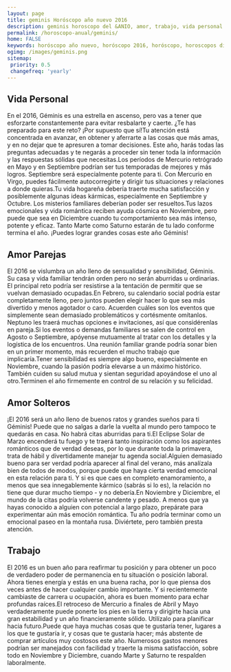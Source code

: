 ```yaml
---
layout: page
title: geminis Horóscopo año nuevo 2016 
description: geminis horoscopo del &ANIO, amor, trabajo, vida personal. Todas las predicciones para geminis gratis. Disfruta este año nuevo.
permalink: /horoscopo-anual/geminis/
home: FALSE
keywords: horóscopo año nuevo, horóscopo 2016, horóscopo, horoscopos diarios gratis del dia de hoy, horóscopo diario gratis,horóscopo ano nuevo 2016, horóscopo esperanza gracia, horoscopo geminis 2016, horoscop, horóscopos gratis, horoscopo geminis, horoscopo geminis 2016 gratis, Tarot, Astrologia, Zodíaco, geminis, horoscopo gratis,tarot en femenino,videncia gratuita,horoscopos gratuitos,horóscopos, astrologia,videncia gratis
ogimg: /images/geminis.png
sitemap:
 priority: 0.5
 changefreq: 'yearly'
---
```




## Vida Personal

En el 2016, Géminis es una estrella en ascenso, pero vas a tener que esforzarte constantemente para evitar resbalarte y caerte. ¿Te has preparado para este reto? ¡Por supuesto que sí!Tu atención está concentrada en avanzar, en obtener y aferrarte a las cosas que más amas, y en no dejar que te apresuren a tomar decisiones. Este año, harás todas las preguntas adecuadas y te negarás a proceder sin tener toda la información y las respuestas sólidas que necesitas.Los períodos de Mercurio retrógrado en Mayo y en Septiembre podrían ser tus temporadas de mejores y más logros. Septiembre será especialmente potente para ti. Con Mercurio en Virgo, puedes fácilmente autocorregirte y dirigir tus situaciones y relaciones a donde quieras.Tu vida hogareña debería traerte mucha satisfacción y posiblemente algunas ideas kármicas, especialmente en Septiembre y Octubre. Los misterios familiares deberían poder ser resueltos.Tus lazos emocionales y vida romántica reciben ayuda cósmica en Noviembre, pero puede que sea en Diciembre cuando tu comportamiento sea más intenso, potente y eficaz. Tanto Marte como Saturno estarán de tu lado conforme termina el año. ¡Puedes lograr grandes cosas este año Géminis!

## Amor Parejas

El 2016 se vislumbra un año lleno de sensualidad y sensibilidad, Géminis. Su casa y vida familiar tendrán orden pero no serán aburridas u ordinarias. El principal reto podría ser resistirse a la tentación de permitir que se vuelvan demasiado ocupadas.En Febrero, su calendario social podría estar completamente lleno, pero juntos pueden elegir hacer lo que sea más divertido y menos agotador o caro. Acuerden cuáles son los eventos que simplemente sean demasiado problemáticos y cortésmente omítanlos. Neptuno les traerá muchas opciones e invitaciones, así que considérenlas en pareja.Si los eventos o demandas familiares se salen de control en Agosto o Septiembre, apóyense mutuamente al tratar con los detalles y la logística de los encuentros. Una reunión familiar grande podría sonar bien en un primer momento, más recuerden el mucho trabajo que implicaría.Tener sensibilidad es siempre algo bueno, especialmente en Noviembre, cuando la pasión podría elevarse a un máximo histórico. También cuiden su salud mutua y sientan seguridad apoyándose el uno al otro.Terminen el año firmemente en control de su relación y su felicidad.

## Amor Solteros

¡El 2016 será un año lleno de buenos ratos y grandes sueños para ti Géminis! Puede que no salgas a darle la vuelta al mundo pero tampoco te quedarás en casa. No habrá citas aburridas para ti.El Eclipse Solar de Marzo encenderá tu fuego y te traerá tanto inspiración como los aspirantes románticos que de verdad deseas, por lo que durante toda la primavera, trata de hábil y divertidamente manejar tu agenda social.Alguien demasiado bueno para ser verdad podría aparecer al final del verano, más analízala bien de todos de modos, porque puede que haya cierta verdad emocional en esta relación para ti. Y si es que caes en completo enamoramiento, a menos que sea innegablemente kármico (sabrás si lo es), la relación no tiene que durar mucho tiempo - y no debería.En Noviembre y Diciembre, el mundo de la citas podría volverse candente y pesado. A menos que ya hayas conocido a alguien con potencial a largo plazo, prepárate para experimentar aún más emoción romántica. Tu año podría terminar como un emocional paseo en la montaña rusa. Diviértete, pero también presta atención.

## Trabajo

El 2016 es un buen año para reafirmar tu posición y para obtener un poco de verdadero poder de permanencia en tu situación o posición laboral. Ahora tienes energía y estás en una buena racha, por lo que piensa dos veces antes de hacer cualquier cambio importante. Y si recientemente cambiaste de carrera u ocupación, ahora es buen momento para echar profundas raíces.El retroceso de Mercurio a finales de Abril y Mayo verdaderamente puede ponerte los pies en la tierra y dirigirte hacia una gran estabilidad y un año financieramente sólido. Utilízalo para planificar hacia futuro.Puede que haya muchas cosas que te gustaría tener, lugares a los que te gustaría ir, y cosas que te gustaría hacer; más abstente de comprar artículos muy costosos este año. Numerosos gastos menores podrían ser manejados con facilidad y traerte la misma satisfacción, sobre todo en Noviembre y Diciembre, cuando Marte y Saturno te respalden laboralmente. 